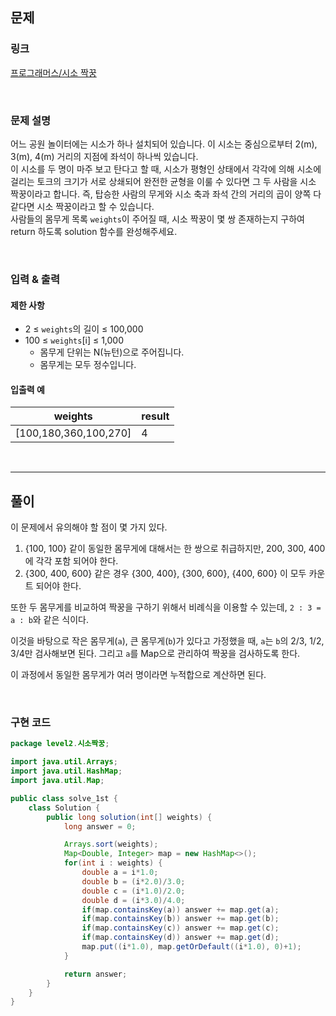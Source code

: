 ## 문제

### 링크

[프로그래머스/시소 짝꿍](https://school.programmers.co.kr/learn/courses/30/lessons/152996#)

<br>

### 문제 설명

어느 공원 놀이터에는 시소가 하나 설치되어 있습니다. 이 시소는 중심으로부터 2(m), 3(m), 4(m) 거리의 지점에 좌석이 하나씩 있습니다.  
이 시소를 두 명이 마주 보고 탄다고 할 때, 시소가 평형인 상태에서 각각에 의해 시소에 걸리는 토크의 크기가 서로 상쇄되어 완전한 균형을 이룰 수 있다면 그 두 사람을 시소 짝꿍이라고 합니다. 즉, 탑승한 사람의 무게와 시소 축과 좌석 간의 거리의 곱이 양쪽 다 같다면 시소 짝꿍이라고 할 수 있습니다.  
사람들의 몸무게 목록 `weights`이 주어질 때, 시소 짝꿍이 몇 쌍 존재하는지 구하여 return 하도록 solution 함수를 완성해주세요.

<br>

### 입력 & 출력

#### 제한 사항

- 2 ≤ `weights`의 길이 ≤ 100,000
- 100 ≤ `weights`[i] ≤ 1,000
    - 몸무게 단위는 N(뉴턴)으로 주어집니다.
    - 몸무게는 모두 정수입니다.

#### 입출력 예

|weights|result|
|---|---|
|[100,180,360,100,270]|4|

<br>

---

## 풀이

이 문제에서 유의해야 할 점이 몇 가지 있다.  

1. {100, 100} 같이 동일한 몸무게에 대해서는 한 쌍으로 취급하지만, 200, 300, 400에 각각 포함 되어야 한다.  
2. {300, 400, 600} 같은 경우 {300, 400}, {300, 600}, {400, 600} 이 모두 카운트 되어야 한다.

또한 두 몸무게를 비교하여 짝꿍을 구하기 위해서 비례식을 이용할 수 있는데, 
`2 : 3 = a : b`와 같은 식이다.  

이것을 바탕으로 작은 몸무게(`a`), 큰 몸무게(`b`)가 있다고 가정했을 때,
`a`는 `b`의 2/3, 1/2, 3/4만 검사해보면 된다. 그리고 `a`를 Map으로 관리하여 짝꿍을 검사하도록 한다.  

이 과정에서 동일한 몸무게가 여러 명이라면 누적합으로 계산하면 된다.

<br>

### 구현 코드

```java
package level2.시소짝꿍;

import java.util.Arrays;
import java.util.HashMap;
import java.util.Map;

public class solve_1st {
    class Solution {
        public long solution(int[] weights) {
            long answer = 0;

            Arrays.sort(weights);
            Map<Double, Integer> map = new HashMap<>();
            for(int i : weights) {
                double a = i*1.0;
                double b = (i*2.0)/3.0;
                double c = (i*1.0)/2.0;
                double d = (i*3.0)/4.0;
                if(map.containsKey(a)) answer += map.get(a);
                if(map.containsKey(b)) answer += map.get(b);
                if(map.containsKey(c)) answer += map.get(c);
                if(map.containsKey(d)) answer += map.get(d);
                map.put((i*1.0), map.getOrDefault((i*1.0), 0)+1);
            }

            return answer;
        }
    }
}
```